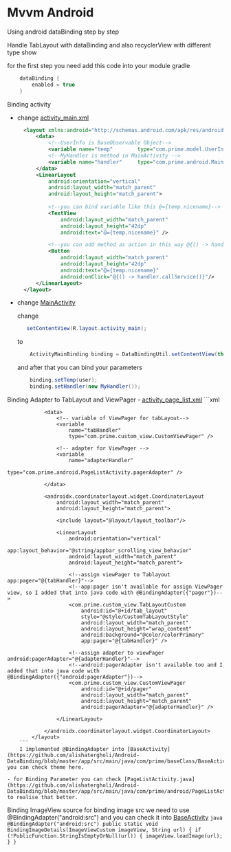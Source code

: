 # Mvvm Android

Using android dataBinding step by step

Handle TabLayout with dataBinding and also recyclerView with different type show

for the first step you need add this code into your module gradle 

```groovy
    dataBinding {
        enabled = true
    }
```

Binding activity 
   - change [activity_main.xml](https://github.com/alishatergholi/Android-DataBinding/blob/master/app/src/main/res/layout/activity_main.xml)
        ```xml
          <layout xmlns:android="http://schemas.android.com/apk/res/android">
              <data>
                  <!--UserInfo is BaseObservable Object-->
                  <variable name="temp"        type="com.prime.model.UserInfo"/>
                  <!--MyHandler is method in MainActivity -->
                  <variable name="handler"     type="com.prime.android.MainActivity.MyHandler"/>
              </data>
              <LinearLayout
                  android:orientation="vertical"
                  android:layout_width="match_parent"
                  android:layout_height="match_parent">
                  
                  <!--you can bind variable like this @={temp.nicename}-->  
                  <TextView
                      android:layout_width="match_parent"
                      android:layout_height="42dp"
                      android:text="@={temp.nicename}" />

                  <!--you can add method as action in this way @{() -> handler.callService()}-->
                  <Button
                      android:layout_width="match_parent"
                      android:layout_height="42dp"
                      android:text="@={temp.nicename}"
                      android:onClick="@{() -> handler.callService()}"/>
              </LinearLayout>
          </layout>
        ```
   - change [MainActivity](https://github.com/alishatergholi/Android-DataBinding/blob/master/app/src/main/java/com/prime/android/MainActivity.java)
  
        change
        ```java 
           setContentView(R.layout.activity_main);             
        ```          
        to 
        ```java
            ActivityMainBinding binding = DataBindingUtil.setContentView(this, R.layout.activity_main);  
        ```    
        and after that you can bind your parameters
        ```java
            binding.setTemp(user);
            binding.setHandler(new MyHandler());
        ```   

Binding Adapter to TabLayout and ViewPager
    - [activity_page_list.xml](https://github.com/alishatergholi/Android-DataBinding/blob/master/app/src/main/src/main/res/layout/activity_page_list.xml)
        ```xml
            <layout
                xmlns:android="http://schemas.android.com/apk/res/android"
                xmlns:app="http://schemas.android.com/apk/res-auto">

                <data>
                    <!-- variable of ViewPager for tabLayout-->
                    <variable
                        name="tabHandler"
                        type="com.prime.custom_view.CustomViewPager" />

                    <!-- adapter for ViewPager -->
                    <variable
                        name="adapterHandler"
                        type="com.prime.android.PageListActivity.pagerAdapter" />

                </data>

                <androidx.coordinatorlayout.widget.CoordinatorLayout
                    android:layout_width="match_parent"
                    android:layout_height="match_parent">

                    <include layout="@layout/layout_toolbar"/>

                    <LinearLayout
                        android:orientation="vertical"
                        app:layout_behavior="@string/appbar_scrolling_view_behavior"
                        android:layout_width="match_parent"
                        android:layout_height="match_parent">

                        <!--assign viewPager to Tablayout app:pager="@{tabHandler}"-->
                        <!--app:pager isn't available for assign ViewPager view, so I added that into java code with @BindingAdapter({"pager"})-->
                        <com.prime.custom_view.TabLayoutCustom
                            android:id="@+id/tab_layout"
                            style="@style/CustomTabLayoutStyle"
                            android:layout_width="match_parent"
                            android:layout_height="wrap_content"
                            android:background="@color/colorPrimary"
                            app:pager="@{tabHandler}" />

                        <!--assign adapter to viewPager android:pagerAdapter="@{adapterHandler}"-->
                        <!--android:pagerAdapter isn't available too and I added that into java code with @BindingAdapter({"android:pagerAdapter"})-->
                        <com.prime.custom_view.CustomViewPager
                            android:id="@+id/pager"
                            android:layout_width="match_parent"
                            android:layout_height="match_parent"
                            android:pagerAdapter="@{adapterHandler}" />

                    </LinearLayout>

                </androidx.coordinatorlayout.widget.CoordinatorLayout>
            </layout>
        ```
        I implemented @BindingAdapter into [BaseActivity](https://github.com/alishatergholi/Android-DataBinding/blob/master/app/src/main/java/com/prime/baseClass/BaseActivity.java) you can check theme here.

    - for Binding Parameter you can check [PageListActivity.java](https://github.com/alishatergholi/Android-DataBinding/blob/master/app/src/main/java/com/prime/android/PageListActivity.java) to realise that better.

Binding ImageView source
    for binding image src we need to use @BindingAdapter("android:src") and you can check it into [BaseActivity](https://github.com/alishatergholi/Android-DataBinding/blob/master/app/src/main/java/com/prime/baseClass/BaseActivity.java)
    ```java
        @BindingAdapter("android:src")
        public static void BindingImageDetails(ImageViewCustom imageView, String url) {
            if (!PublicFunction.StringIsEmptyOrNull(url)) {
                imageView.loadImage(url);
            }
        }
    ```



